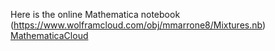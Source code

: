 Here is the online Mathematica notebook
(https://www.wolframcloud.com/obj/mmarrone8/Mixtures.nb)
<a href="https://www.wolframcloud.com/obj/mmarrone8/Mixtures.nb" target="_blank">MathematicaCloud</a>
